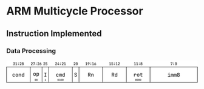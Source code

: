 # ARM Multicycle Processor

## Instruction Implemented

### Data Processing

<!-- add an image from README/  -->

![adds_i](./README/adds_i.png "adds_i")
